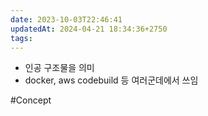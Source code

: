 ```yaml
---
date: 2023-10-03T22:46:41
updatedAt: 2024-04-21 18:34:36+2750
tags: 
---
```

- 인공 구조물을 의미
- docker, aws codebuild 등 여러군데에서 쓰임


#Concept 